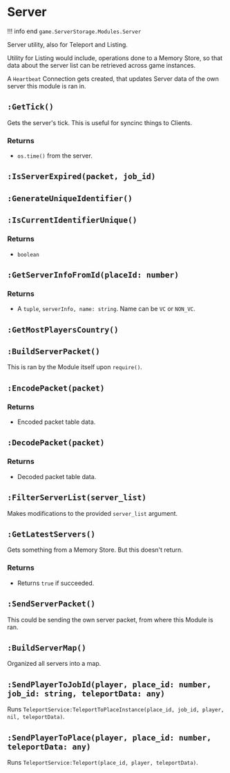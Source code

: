 # Server
!!! info end
    ``game.ServerStorage.Modules.Server``

Server utility, also for Teleport and Listing.

Utility for Listing would include, operations done to a Memory Store, so that data about the server list can be retrieved across game instances.

A ``Heartbeat`` Connection gets created, that updates Server data of the own server this module is ran in.


## ``:GetTick()``
Gets the server's tick. This is useful for syncinc things to Clients.

### Returns
* ``os.time()`` from the server.


## ``:IsServerExpired(packet, job_id)``

## ``:GenerateUniqueIdentifier()``

## ``:IsCurrentIdentifierUnique()``
### Returns
* ``boolean``

## ``:GetServerInfoFromId(placeId: number)``
### Returns
* A ``tuple``, ``serverInfo, name: string``. Name can be ``VC`` or ``NON_VC``.


## ``:GetMostPlayersCountry()``


## ``:BuildServerPacket()``
This is ran by the Module itself upon ``require()``.


## ``:EncodePacket(packet)``
### Returns
* Encoded packet table data.

## ``:DecodePacket(packet)``
### Returns
* Decoded packet table data.


## ``:FilterServerList(server_list)``
Makes modifications to the provided ``server_list`` argument.

## ``:GetLatestServers()``
Gets something from a Memory Store. But this doesn't return.
### Returns
* Returns ``true`` if succeeded.


## ``:SendServerPacket()``
This could be sending the own server packet, from where this Module is ran.


## ``:BuildServerMap()``
Organized all servers into a map.


## ``:SendPlayerToJobId(player, place_id: number, job_id: string, teleportData: any)``
Runs ``TeleportService:TeleportToPlaceInstance(place_id, job_id, player, nil, teleportData)``.

## ``:SendPlayerToPlace(player, place_id: number, teleportData: any)``
Runs ``TeleportService:Teleport(place_id, player, teleportData)``.
